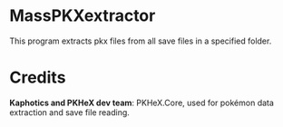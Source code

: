 # MassPKXextractor
This program extracts pkx files from all save files in a specified folder.

# Credits

**Kaphotics and PKHeX dev team**: PKHeX.Core, used for pokémon data extraction and save file reading.
